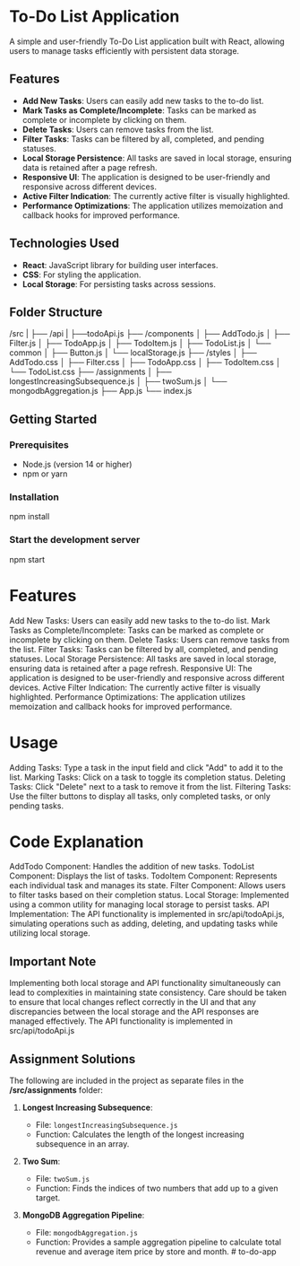 # To-Do List Application

A simple and user-friendly To-Do List application built with React, allowing users to manage tasks efficiently with persistent data storage.

## Features

- **Add New Tasks**: Users can easily add new tasks to the to-do list.
- **Mark Tasks as Complete/Incomplete**: Tasks can be marked as complete or incomplete by clicking on them.
- **Delete Tasks**: Users can remove tasks from the list.
- **Filter Tasks**: Tasks can be filtered by all, completed, and pending statuses.
- **Local Storage Persistence**: All tasks are saved in local storage, ensuring data is retained after a page refresh.
- **Responsive UI**: The application is designed to be user-friendly and responsive across different devices.
- **Active Filter Indication**: The currently active filter is visually highlighted.
- **Performance Optimizations**: The application utilizes memoization and callback hooks for improved performance.

## Technologies Used

- **React**: JavaScript library for building user interfaces.
- **CSS**: For styling the application.
- **Local Storage**: For persisting tasks across sessions.

## Folder Structure

/src
  |
  ├── /api
  |   ├──todoApi.js
  ├── /components
  │   ├── AddTodo.js
  │   ├── Filter.js
  │   ├── TodoApp.js
  │   ├── TodoItem.js
  │   ├── TodoList.js
  │   └── common
  │       ├── Button.js
  │       └── localStorage.js
  ├── /styles
  │   ├── AddTodo.css
  │   ├── Filter.css
  │   ├── TodoApp.css
  │   ├── TodoItem.css
  │   └── TodoList.css
  ├── /assignments
  │   ├── longestIncreasingSubsequence.js
  │   ├── twoSum.js
  │   └── mongodbAggregation.js
  ├── App.js
  └── index.js


## Getting Started

### Prerequisites

- Node.js (version 14 or higher)
- npm or yarn

### Installation

npm install

### Start the development server

npm start

# Features

Add New Tasks: Users can easily add new tasks to the to-do list.
Mark Tasks as Complete/Incomplete: Tasks can be marked as complete or incomplete by clicking on them.
Delete Tasks: Users can remove tasks from the list.
Filter Tasks: Tasks can be filtered by all, completed, and pending statuses.
Local Storage Persistence: All tasks are saved in local storage, ensuring data is retained after a page refresh.
Responsive UI: The application is designed to be user-friendly and responsive across different devices.
Active Filter Indication: The currently active filter is visually highlighted.
Performance Optimizations: The application utilizes memoization and callback hooks for improved performance.

# Usage

Adding Tasks: Type a task in the input field and click "Add" to add it to the list.
Marking Tasks: Click on a task to toggle its completion status.
Deleting Tasks: Click "Delete" next to a task to remove it from the list.
Filtering Tasks: Use the filter buttons to display all tasks, only completed tasks, or only pending tasks.

# Code Explanation

AddTodo Component: Handles the addition of new tasks.
TodoList Component: Displays the list of tasks.
TodoItem Component: Represents each individual task and manages its state.
Filter Component: Allows users to filter tasks based on their completion status.
Local Storage: Implemented using a common utility for managing local storage to persist tasks.
API Implementation: The API functionality is implemented in src/api/todoApi.js, simulating operations such as adding, deleting, and updating tasks while utilizing local storage.

## Important Note
Implementing both local storage and API functionality simultaneously can lead to complexities in maintaining state consistency. Care should be taken to ensure that local changes reflect correctly in the UI and that any discrepancies between the local storage and the API responses are managed effectively.
The API functionality is implemented in src/api/todoApi.js

## Assignment Solutions

The following are included in the project as separate files in the **/src/assignments** folder:

1. **Longest Increasing Subsequence**: 
   - File: `longestIncreasingSubsequence.js`
   - Function: Calculates the length of the longest increasing subsequence in an array.

2. **Two Sum**: 
   - File: `twoSum.js`
   - Function: Finds the indices of two numbers that add up to a given target.

3. **MongoDB Aggregation Pipeline**: 
   - File: `mongodbAggregation.js`
   - Function: Provides a sample aggregation pipeline to calculate total revenue and average item price by store and month.
#   t o - d o - a p p  
 